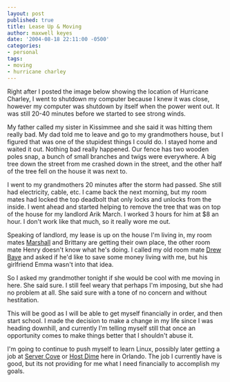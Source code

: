 ```yaml
---
layout: post
published: true
title: Lease Up & Moving
author: maxwell keyes
date: '2004-08-18 22:11:00 -0500'
categories:
- personal
tags:
- moving
- hurricane charley
---
```


Right after I posted the image below showing the location of Hurricane Charley,
I went to shutdown my computer because I knew it was close, however my computer
was shutdown by itself when the power went out. It was still 20-40 minutes
before we started to see strong winds.

My father called my sister in Kissimmee and she said it was hitting them really
bad. My dad told me to leave and go to my grandmothers house, but I figured that
was one of the stupidest things I could do. I stayed home and waited it out.
Nothing bad really happened. Our fence has two wooden poles snap, a bunch of
small branches and twigs were everywhere. A big tree down the street from me
crashed down in the street, and the other half of the tree fell on the house it
was next to.

I went to my grandmothers 20 minutes after the storm had passed. She still had
electricity, cable, etc. I came back the next morning, but my room mates had
locked the top deadbolt that only locks and unlocks from the inside. I went
ahead and started helping to remove the tree that was on top of the house for my
landlord Arik March. I worked 3 hours for him at $8 an hour. I don't work like
that much, so it really wore me out.

Speaking of landlord, my lease is up on the house I'm living in, my room mates
[Marshall](http://live.marshallsontag.com/) and Brittany are getting their own
place, the other room mate Henry doesn't know what he's doing. I called my old
room mate [Drew Baye](http://www.baye.com/) and asked if he'd like to save some
money living with me, but his girlfriend Emma wasn't into that idea.

So I asked my grandmother tonight if she would be cool with me moving in here.
She said sure. I still feel weary that perhaps I'm imposing, but she had no
problem at all. She said sure with a tone of no concern and without hestitation.

This will be good as I will be able to get myself financially in order, and then
start school. I made the decision to make a change in my life since I was
heading downhill, and currently I'm telling myself still that once an
opportunity comes to make things better that I shouldn't abuse it.

I'm going to continue to push myself to learn Linux, possibly later getting a
job at [Server Cove](http://servercove.com/) or
[Host Dime](http://hostdime.com/) here in Orlando. The job I currently have is
good, but its not providing for me what I need financially to accomplish my
goals.
